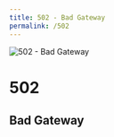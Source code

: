```yaml
---
title: 502 - Bad Gateway
permalink: /502
---
```

<div>
    <img src="http://i.imgur.com/2ze2o1Z.jpg" alt="502 - Bad Gateway" />
    <h1>502</h1>
    <h2>Bad Gateway</h2>
</div>
